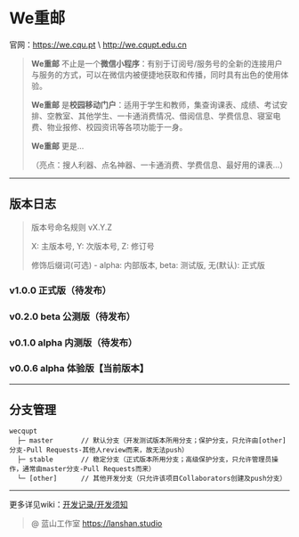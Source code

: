 We重邮
===
官网：https://we.cqu.pt \ http://we.cqupt.edu.cn

> **We重邮** 不止是一个**微信小程序**：有别于订阅号/服务号的全新的连接用户与服务的方式，可以在微信内被便捷地获取和传播，同时具有出色的使用体验。
> 
> **We重邮** 是**校园移动门户**：适用于学生和教师，集查询课表、成绩、考试安排、空教室、其他学生、一卡通消费情况、借阅信息、学费信息、寝室电费、物业报修、校园资讯等各项功能于一身。
>
> **We重邮** 更是...
>
> （亮点：搜人利器、点名神器、一卡通消费、学费信息、最好用的课表...） 

---

## 版本日志

> 版本号命名规则 vX.Y.Z
> 
> X: 主版本号, Y: 次版本号, Z: 修订号
> 
> 修饰后缀词(可选) - alpha: 内部版本, beta: 测试版, 无(默认): 正式版

### v1.0.0 正式版（待发布）

### v0.2.0 beta 公测版（待发布）

### v0.1.0 alpha 内测版（待发布）

### v0.0.6 alpha 体验版【当前版本】

---

## 分支管理

```
wecqupt
  ├─ master       // 默认分支（开发测试版本所用分支；保护分支，只允许由[other]分支-Pull Requests-其他人review而来，故无法push）
  ├─ stable       // 稳定分支（正式版本所用分支；高级保护分支，只允许管理员操作，通常由master分支-Pull Requests而来）
  └─ [other]      // 其他开发分支（只允许该项目Collaborators创建及push分支）
```

---

更多详见wiki：[开发记录/开发须知](https://github.com/lanshan-studio/wecqupt/wiki)

> @ 蓝山工作室 https://lanshan.studio